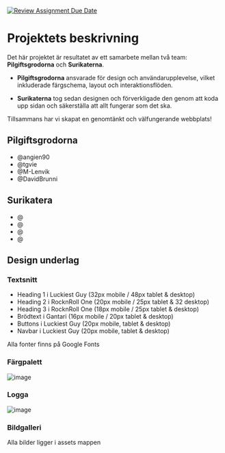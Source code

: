 [![Review Assignment Due Date](https://classroom.github.com/assets/deadline-readme-button-22041afd0340ce965d47ae6ef1cefeee28c7c493a6346c4f15d667ab976d596c.svg)](https://classroom.github.com/a/l0wzEkbn)

# Projektets beskrivning 
Det här projektet är resultatet av ett samarbete mellan två team: **Pilgiftsgrodorna** och **Surikaterna**.  

- **Pilgiftsgrodorna** ansvarade för design och användarupplevelse, vilket inkluderade färgschema, layout och interaktionsflöden. 
 
- **Surikaterna** tog sedan designen och förverkligade den genom att koda upp sidan och säkerställa att allt fungerar som det ska.  

Tillsammans har vi skapat en genomtänkt och välfungerande webbplats!

## Pilgiftsgrodorna
- @angien90
- @tgvie
- @M-Lenvik
- @DavidBrunni

## Surikatera
- @
- @
- @
- @

## Design underlag
### Textsnitt
- Heading 1 i Luckiest Guy (32px mobile / 48px tablet & desktop)
- Heading 2 i RocknRoll One (20px mobile /  25px tablet & 32 desktop)
- Heading 3 i RocknRoll One (18px mobile / 25px tablet & desktop)
- Brödtext i Gantari (16px mobile / 20px tablet & desktop)
- Buttons i Luckiest Guy (20px mobile, tablet & desktop) 
- Navbar i Luckiest Guy (20px mobile, tablet & desktop)

Alla fonter finns på Google Fonts

### Färgpalett
![image](https://github.com/user-attachments/assets/d82fe536-1708-492f-8c14-3a939a584d16)

### Logga
![image](https://github.com/user-attachments/assets/38c64a8c-cb97-4976-a84e-786764fbb709)

### Bildgalleri
Alla bilder ligger i assets mappen
